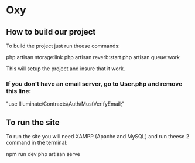 # Oxy
## How to build our project
To build the project just run theese commands:

php artisan storage:link
php artisan reverb:start
php artisan queue:work 

This will setup the project and insure that it work.
### If you don't have an email server, go to User.php and remove this line:
"use Illuminate\Contracts\Auth\MustVerifyEmail;"
 
## To run the site
To run the site you will need XAMPP (Apache and MySQL)
and run theese 2 command in the terminal:

npm run dev
php artisan serve

